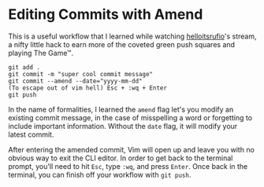 # Editing Commits with Amend

This is a useful workflow that I learned while watching [helloitsrufio](https://twitch.tv/helloitsrufio)'s stream, a nifty little hack to earn more of the coveted green push squares and playing The Game™.

```git
git add .
git commit -m "super cool commit message"
git commit --amend --date="yyyy-mm-dd"
(To escape out of vim hell) Esc + :wq + Enter
git push
```

In the name of formalities, I learned the `amend` flag let's you modify an existing commit message, in the case of misspelling a word or forgetting to include important information. Without the `date` flag, it will modify your latest commit.

After entering the amended commit, Vim will open up and leave you with no obvious way to exit the CLI editor. In order to get back to the terminal prompt, you'll need to hit `Esc`, type `:wq`, and press `Enter`. Once back in the terminal, you can finish off your workflow with `git push`.